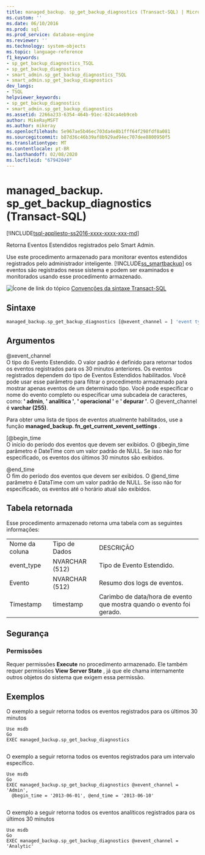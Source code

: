 ```yaml
---
title: managed_backup. sp_get_backup_diagnostics (Transact-SQL) | Microsoft Docs
ms.custom: ''
ms.date: 06/10/2016
ms.prod: sql
ms.prod_service: database-engine
ms.reviewer: ''
ms.technology: system-objects
ms.topic: language-reference
f1_keywords:
- sp_get_backup_diagnostics_TSQL
- sp_get_backup_diagnostics
- smart_admin.sp_get_backup_diagnostics_TSQL
- smart_admin.sp_get_backup_diagnostics
dev_langs:
- TSQL
helpviewer_keywords:
- sp_get_backup_diagnostics
- smart_admin.sp_get_backup_diagnostics
ms.assetid: 2266a233-6354-464b-91ec-824ca4eb9ceb
author: MikeRayMSFT
ms.author: mikeray
ms.openlocfilehash: 5e967ae5b46ec703da4e8b1fff64f298fdf8a081
ms.sourcegitcommit: b87d36c46b39af8b929ad94ec707dee8800950f5
ms.translationtype: MT
ms.contentlocale: pt-BR
ms.lasthandoff: 02/08/2020
ms.locfileid: "67942040"
---
```

# <a name="managed_backupsp_get_backup_diagnostics-transact-sql"></a>managed_backup. sp_get_backup_diagnostics (Transact-SQL)
[!INCLUDE[tsql-appliesto-ss2016-xxxx-xxxx-xxx-md](../../includes/tsql-appliesto-ss2016-xxxx-xxxx-xxx-md.md)]

  Retorna Eventos Estendidos registrados pelo Smart Admin.  
  
 Use este procedimento armazenado para monitorar eventos estendidos registrados pelo administrador inteligente. [!INCLUDE[ss_smartbackup](../../includes/ss-smartbackup-md.md)] os eventos são registrados nesse sistema e podem ser examinados e monitorados usando esse procedimento armazenado.  
  
 ![Ícone de link do tópico](../../database-engine/configure-windows/media/topic-link.gif "Ícone de link do tópico") [Convenções da sintaxe Transact-SQL](../../t-sql/language-elements/transact-sql-syntax-conventions-transact-sql.md)  
  
## <a name="syntax"></a>Sintaxe  
  
```sql  
managed_backup.sp_get_backup_diagnostics [@xevent_channel = ] 'event type' [, [@begin_time = ] 'time1' ] [, [@end_time = ] 'time2'VARCHAR(255) = 'Xevent',@begin_time DATETIME = NULL,@end_time DATETIME = NULL  
```  
  
##  <a name="Arguments"></a> Argumentos  
 @xevent_channel  
 O tipo do Evento Estendido. O valor padrão é definido para retornar todos os eventos registrados para os 30 minutos anteriores. Os eventos registrados dependem do tipo de Eventos Estendidos habilitados. Você pode usar esse parâmetro para filtrar o procedimento armazenado para mostrar apenas eventos de um determinado tipo. Você pode especificar o nome do evento completo ou especificar uma subcadeia de caracteres, como: **' admin**, **' analítica '**, **' operacional '** e **' depurar '**. O @event_channel é **varchar (255)**.  
  
 Para obter uma lista de tipos de eventos atualmente habilitados, use a função **managed_backup. fn_get_current_xevent_settings** .  
  
 [@begin_time  
 O início do período dos eventos que devem ser exibidos. O @begin_time parâmetro é DateTime com um valor padrão de NULL. Se isso não for especificado, os eventos dos últimos 30 minutos são exibidos.  
  
 @end_time  
 O fim do período dos eventos que devem ser exibidos. O @end_time parâmetro é DataTime com um valor padrão de NULL.  Se isso não for especificado, os eventos até o horário atual são exibidos.  
  
## <a name="table-returned"></a>Tabela retornada  
 Esse procedimento armazenado retorna uma tabela com as seguintes informações:  
  
||||  
|-|-|-|  
|Nome da coluna|Tipo de Dados|DESCRIÇÃO|  
|event_type|NVARCHAR (512)|Tipo de Evento Estendido.|  
|Evento|NVARCHAR (512)|Resumo dos logs de eventos.|  
|Timestamp|timestamp|Carimbo de data/hora de evento que mostra quando o evento foi gerado.|  
  
## <a name="security"></a>Segurança  
  
### <a name="permissions"></a>Permissões  
 Requer permissões **Execute** no procedimento armazenado. Ele também requer permissões **View Server State** , já que ele chama internamente outros objetos do sistema que exigem essa permissão.  
  
## <a name="examples"></a>Exemplos  
 O exemplo a seguir retorna todos os eventos registrados para os últimos 30 minutos  
  
```  
Use msdb  
Go  
EXEC managed_backup.sp_get_backup_diagnostics  
  
```  
  
 O exemplo a seguir retorna todos os eventos registrados para um intervalo específico.  
  
```  
Use msdb  
Go  
EXEC managed_backup.sp_get_backup_diagnostics @xevent_channel = 'Admin',  
  @begin_time = '2013-06-01', @end_time = '2013-06-10'  
  
```  
  
 O exemplo a seguir retorna todos os eventos analíticos registrados para os últimos 30 minutos  
  
```  
Use msdb  
Go  
EXEC managed_backup.sp_get_backup_diagnostics @xevent_channel = 'Analytic'  
  
```  
  
  
